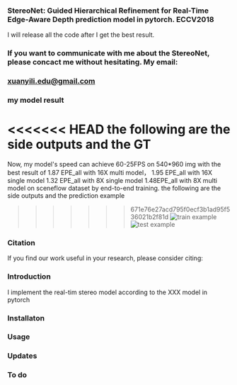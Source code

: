 ### StereoNet: Guided Hierarchical Refinement for Real-Time Edge-Aware Depth prediction model in pytorch. ECCV2018
I will release all the code after I get the best result.
### If you want to communicate with me about the StereoNet, please concact me without hesitating. My email: 
### xuanyili.edu@gmail.com  
### my model result
<<<<<<< HEAD
the following are the side outputs and the GT
=======
Now, my model's speed can achieve 60-25FPS on 540*960 img with the best result of 1.87 EPE_all with 16X multi model， 1.95 EPE_all with 16X single model 1.32 EPE_all with 8X single model 1.48EPE_all with 8X multi model on sceneflow dataset by end-to-end training. 
the following are the side outputs and the prediction example
>>>>>>> 671e76e27acd795f0ecf3b1ad95f536021b2f81d
![train example](https://github.com/meteorshowers/StereoNet/blob/master/doc/iter-21200.jpg)
![test example](https://github.com/meteorshowers/StereoNet/blob/master/doc/iter-70.jpg)

### Citation
If you find our work useful in your research, please consider citing:



### Introduction 
I implement the real-tim stereo model according to the   XXX   model in pytorch




### Installaton


### Usage


### Updates


### To do
